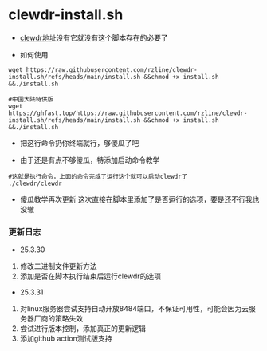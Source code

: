 # clewdr-install.sh

- [clewdr地址](https://github.com/Xerxes-2/clewdr)没有它就没有这个脚本存在的必要了

- 如何使用

```
wget https://raw.githubusercontent.com/rzline/clewdr-install.sh/refs/heads/main/install.sh &&chmod +x install.sh &&./install.sh
```

```
#中国大陆特供版
wget https://ghfast.top/https://raw.githubusercontent.com/rzline/clewdr-install.sh/refs/heads/main/install.sh &&chmod +x install.sh &&./install.sh
```

- 把这行命令扔你终端就行，够傻瓜了吧

- 由于还是有点不够傻瓜，特添加启动命令教学

```
#这就是执行命令，上面的命令完成了运行这个就可以启动clewdr了
./clewdr/clewdr
```

- 傻瓜教学再次更新
这次直接在脚本里添加了是否运行的选项，要是还不行我也没辙

### 更新日志

- 25.3.30
1. 修改二进制文件更新方法
2. 添加是否在脚本执行结束后运行clewdr的选项

- 25.3.31
1. 对linux服务器尝试支持自动开放8484端口，不保证可用性，可能会因为云服务器厂商的策略失效
2. 尝试进行版本控制，添加真正的更新逻辑
3. 添加github action测试版支持